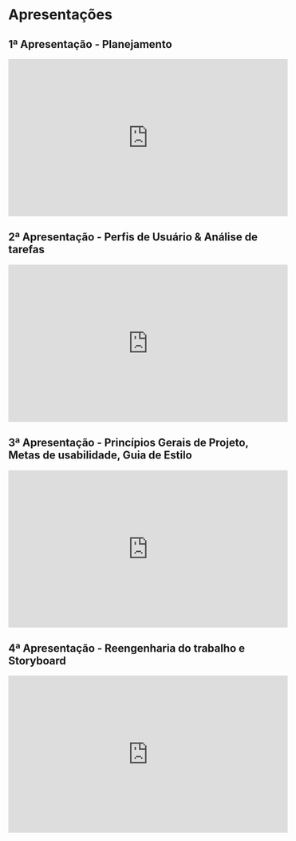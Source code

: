 # Apresentações

## 1ª Apresentação - Planejamento

<iframe width="560" height="315" src="https://www.youtube.com/embed/2Ossub1ceJs" frameborder="0" allow="accelerometer; autoplay; clipboard-write; encrypted-media; gyroscope; picture-in-picture" allowfullscreen></iframe>

## 2ª Apresentação - Perfis de Usuário & Análise de tarefas

<iframe width="560" height="315" src="https://www.youtube.com/embed/26aaL7OcQyo" frameborder="0" allow="accelerometer; autoplay; clipboard-write; encrypted-media; gyroscope; picture-in-picture" allowfullscreen></iframe>

## 3ª Apresentação - Princípios Gerais de Projeto, Metas de usabilidade, Guia de Estilo

<iframe width="560" height="315" src="https://www.youtube.com/embed/qReKwX98cPc" frameborder="0" allow="accelerometer; autoplay; clipboard-write; encrypted-media; gyroscope; picture-in-picture" allowfullscreen></iframe>

## 4ª Apresentação - Reengenharia do trabalho e Storyboard

<iframe width="560" height="315" src="https://www.youtube.com/embed/wlimfggPF-w" frameborder="0" allow="accelerometer; autoplay; clipboard-write; encrypted-media; gyroscope; picture-in-picture" allowfullscreen></iframe>
